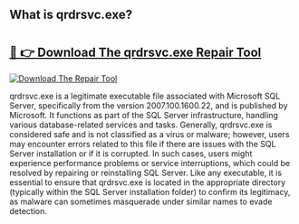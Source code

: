 ## What is qrdrsvc.exe? 

# <h2><a href="https://exedetect.com/download.php?qrdrsvc.exe">🔗 👉 Download The qrdrsvc.exe Repair Tool</a></h2>

[![Download The Repair Tool](https://exedetect.com/download-button.jpg)](https://exedetect.com/download.php?qrdrsvc.exe)

qrdrsvc.exe is a legitimate executable file associated with Microsoft SQL Server, specifically from the version 2007.100.1600.22, and is published by Microsoft. It functions as part of the SQL Server infrastructure, handling various database-related services and tasks. Generally, qrdrsvc.exe is considered safe and is not classified as a virus or malware; however, users may encounter errors related to this file if there are issues with the SQL Server installation or if it is corrupted. In such cases, users might experience performance problems or service interruptions, which could be resolved by repairing or reinstalling SQL Server. Like any executable, it is essential to ensure that qrdrsvc.exe is located in the appropriate directory (typically within the SQL Server installation folder) to confirm its legitimacy, as malware can sometimes masquerade under similar names to evade detection.
